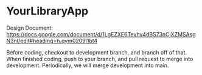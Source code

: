 # YourLibraryApp


Design Document: https://docs.google.com/document/d/1LgEZXE6Tevhv4dBS73nCjXZMSAsgN3nI/edit#heading=h.qym0209l1bt4

Before coding, checkout to development branch, and branch off of that. When finished coding, push to your branch, and pull request to merge into development. Periodically, we will merge development into main.
